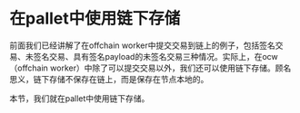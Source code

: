 # 在pallet中使用链下存储

前面我们已经讲解了在offchain worker中提交交易到链上的例子，包括签名交易、未签名交易、具有签名payload的未签名交易三种情况。实际上，在ocw（offchain worker）中除了可以提交交易以外，我们还可以使用链下存储。顾名思义，链下存储不保存在链上，而是保存在节点本地的。

本节，我们就在pallet中使用链下存储。
